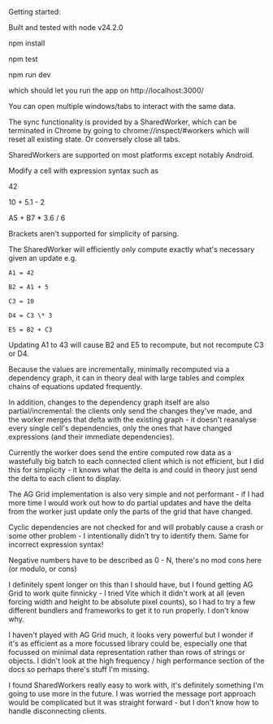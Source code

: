 Getting started:

Built and tested with node v24.2.0

npm install

npm test

npm run dev

which should let you run the app on
http://localhost:3000/

You can open multiple windows/tabs to interact with the same data.

The sync functionality is provided by a SharedWorker, which can be terminated in Chrome by going to
chrome://inspect/#workers
which will reset all existing state.
Or conversely close all tabs.

SharedWorkers are supported on most platforms except notably Android.

Modify a cell with expression syntax such as

42

10 + 5.1 - 2

A5 + B7 \* 3.6 / 6

Brackets aren't supported for simplicity of parsing.

The SharedWorker will efficiently only compute
exactly what's necessary given an update
e.g.

```
A1 = 42

B2 = A1 + 5

C3 = 10

D4 = C3 \* 3

E5 = B2 + C3
```

Updating A1 to 43 will cause B2 and E5 to recompute, but not recompute C3 or D4.

Because the values are incrementally, minimally recomputed via a dependency graph, it can in theory deal with large tables and complex chains of equations updated frequently.

In addition, changes to the dependency graph itself are also partial/incremental: the clients only send the changes they've made, and the worker merges that delta with the existing graph - it doesn't reanalyse every single cell's dependencies, only the ones that have changed expressions (and their immediate dependencies).

Currently the worker does send the entire computed row data as a wastefully big batch to each connected client which is not efficient, but I did this for simplicity - it knows what the delta is and could in theory just send the delta to each client to display.

The AG Grid implementation is also very simple and not performant - if I had more time I would work out how to do partial updates and have the delta from the worker just update only the parts of the grid that have changed.

Cyclic dependencies are not checked for and will probably cause a crash or some other problem - I intentionally didn't try to identify them.
Same for incorrect expression syntax!

Negative numbers have to be described as 0 - N, there's no mod cons here (or modulo, or cons)

I definitely spent longer on this than I should have, but I found getting AG Grid to work quite finnicky - I tried Vite which it didn't work at all (even forcing width and height to be absolute pixel counts), so I had to try a few different bundlers and frameworks to get it to run properly. I don't know why.

I haven't played with AG Grid much, it looks very powerful but I wonder if it's as efficient as a more focussed library could be, especially one that focussed on minimal data representation rather than rows of strings or objects.
I didn't look at the high frequency / high performance section of the docs so perhaps there's stuff I'm missing.

I found SharedWorkers really easy to work with, it's definitely something I'm going to use more in the future. I was worried the message port approach would be complicated but it was straight forward - but I don't know how to handle disconnecting clients.
